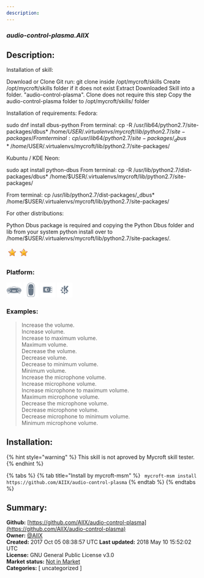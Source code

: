 ```yaml
---
description: 
---
```


### _audio-control-plasma.AIIX_  
## Description:  
Installation of skill:

Download or Clone Git run: git clone  inside /opt/mycroft/skills
Create /opt/mycroft/skills folder if it does not exist
Extract Downloaded Skill into a folder. "audio-control-plasma". Clone does not require this step
Copy the audio-control-plasma folder to /opt/mycroft/skills/ folder

Installation of requirements:
Fedora:

sudo dnf install dbus-python
From terminal: cp -R /usr/lib64/python2.7/site-packages/dbus* /home/$USER/.virtualenvs/mycroft/lib/python2.7/site-packages/
From terminal: cp /usr/lib64/python2.7/site-packages/_dbus* /home/$USER/.virtualenvs/mycroft/lib/python2.7/site-packages/

Kubuntu / KDE Neon:

sudo apt install python-dbus
From terminal: cp -R /usr/lib/python2.7/dist-packages/dbus* /home/$USER/.virtualenvs/mycroft/lib/python2.7/site-packages/

From terminal: cp /usr/lib/python2.7/dist-packages/_dbus* /home/$USER/.virtualenvs/mycroft/lib/python2.7/site-packages/


For other distributions:

Python Dbus package is required and copying the Python Dbus folder and lib from your system python install over to /home/$USER/.virtualenvs/mycroft/lib/python2.7/site-packages/.
  
![](../.gitbook/assets/star.png)![](../.gitbook/assets/star.png)  
  
### Platform:  
 ![Mark I](../.gitbook/assets/mark-1-icon.png)  ![Mark II](../.gitbook/assets/mark-2-icon.png)  ![Picroft](../.gitbook/assets/picroft-icon.png)  ![plasmoid](../.gitbook/assets/kde.png)   
### Examples:  
> Increase the volume.  
> Increase volume.  
> Increase to maximum volume.  
> Maximum volume.  
> Decrease the volume.  
> Decrease volume.  
> Decrease to minimum volume.  
> Minimum volume.  
> Increase the microphone volume.  
> Increase microphone volume.  
> Increase microphone to maximum volume.  
> Maximum microphone volume.  
> Decrease the microphone volume.  
> Decrease microphone volume.  
> Decrease microphone to minimum volume.  
> Minimum microphone volume.  
  
## Installation:  
{% hint style="warning" %}
This skill is not aproved by Mycroft skill tester.
{% endhint %}
    
{% tabs %}
{% tab title="Install by mycroft-msm" %}
``` mycroft-msm install https://github.com/AIIX/audio-control-plasma```
{% endtab %}
  {% endtabs %}
    
## Summary:  
**Github:** [https://github.com/AIIX/audio-control-plasma](https://github.com/AIIX/audio-control-plasma)  
**Owner:** [@AIIX](https://github.com/AIIX)  
**Created:** 2017 Oct 05 08:38:57 UTC  **Last updated:** 2018 May 10 15:52:02 UTC  
**License:** GNU General Public License v3.0  
**Market status:** [Not in Market](https://market.mycroft.ai/skill/)  
**Categories:** [ uncategorized ]   
